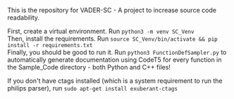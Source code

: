 This is the repository for VADER-SC - A project to increase source code readability.    
     
First, create a virtual environment. Run ```python3 -m venv SC_Venv```   
Then, install the requirements. Run ```source SC_Venv/bin/activate && pip install -r requirements.txt```     
Finally, you should be good to run it. Run ```python3 FunctionDefSampler.py``` to automatically generate documentation using CodeT5 for every function in the Sample_Code directory - both Python and C++ files!    
     
If you don't have ctags installed (which is a system requirement to run the philips parser), run ```sudo apt-get install exuberant-ctags```